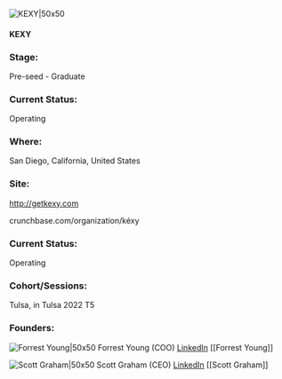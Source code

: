 

![KEXY|50x50](https://res.cloudinary.com/crunchbase-production/image/upload/jmobbdceki2q4zsyeb52)

#### KEXY


### Stage: 
Pre-seed - Graduate 

### Current Status: 
Operating

### Where:
San Diego, California, United States

### Site:
http://getkexy.com



crunchbase.com/organization/kéxy

### Current Status: 
Operating

### Cohort/Sessions: 
Tulsa, in Tulsa 2022 T5

### Founders: 

![Forrest Young|50x50](https://www.f6s.com/content-resource/profiles/2975001_th2.jpg) Forrest Young (COO) [LinkedIn](https://linkedin.com/in/forrestyoungkexyfounder) [[Forrest Young]]

![Scott Graham|50x50](https://www.f6s.com/content-resource/profiles/2975160_th2.jpg) Scott Graham (CEO) [LinkedIn](https://linkedin.com/in/scott-graham-18919aa3) [[Scott Graham]]


